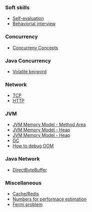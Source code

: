 ### Soft skills
* [Self-evaluation](self_eval.md)
* [Behaviorial interview](behaviorial.md)

### Concurrency
* [Concurreny Concepts](concurrency_concepts.md)

### Java Concurrency

* [Volatile keyword](http://george24601.github.io/2018/10/08/volatile.html)

### Network

* [TCP]()
* [HTTP]()

### JVM

* [JVM Memory Model - Method Area](method_area.md)
* [JVM Memory Model - Heap](heap.md)
* [JVM Memory Model - Heap](stack.md)
* [GC]()
* [How to debug OOM]()

### Java Network

* [DirectByteBuffer]()

### Miscellaneous

* [Cache/Redis](redis.md)
* [Numbers for performace estimation](http://george24601.github.io/2018/10/09/number.html)
* [Fermi problem](http://george24601.github.io/2018/10/08/fermi.html)

